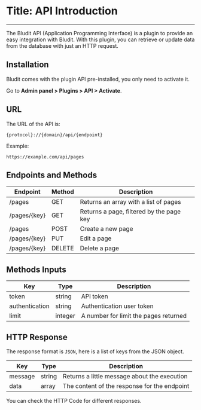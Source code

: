 # Title: API Introduction
<!-- Position: 1 -->
---
The Bludit API (Application Programming Interface) is a plugin to provide an easy integration with Bludit. With this plugin, you can retrieve or update data from the database with just an HTTP request.

<h2 id="installation">Installation</h2>
Bludit comes with the plugin API pre-installed, you only need to activate it.

Go to **Admin panel > Plugins > API > Activate**.

<h2 id="url">URL</h2>
The URL of the API is:

```
{protocol}://{domain}/api/{endpoint}
````

Example:

```
https://example.com/api/pages
```

<h2 id="endpoints">Endpoints and Methods</h2>

Endpoint		  | Method 	| Description
--------------|---------|-----------------------------------------------|
/pages 			  | GET 		| Returns an array with a list of pages		|
/pages/{key}	| GET		  | Returns a page, filtered by the page key	|
/pages			  | POST		| Create a new page				|
/pages/{key}  | PUT		  | Edit a page				|
/pages/{key}  | DELETE	| Delete a page				|

<h2 id="inputs">Methods Inputs</h2>

Key             | Type 		| Description
----------------|---------|-----------------------------------------------|
token 		      | string 	| API token					|
authentication	| string	| Authentication user token			|
limit		        | integer	| A number for limit the pages returned  		|

<h2 id="http-response">HTTP Response</h2>

The response format is `JSON`, here is a list of keys from the JSON object.

| Key 		| Type 		| Description 					|
----------|---------|-----------------------------------------------|
| message	| string	| Returns a little message about the execution	|
| data 		| array		| The content of the response for the endpoint	|

You can check the HTTP Code for different responses.
